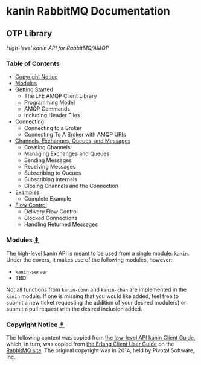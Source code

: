 # kanin RabbitMQ Documentation

## OTP Library

*High-level kanin API for RabbitMQ/AMQP*


### Table of Contents

* [Copyright Notice](#copyright-notice-)
* [Modules](#supported-modules-)
* [Getting Started](getting-started.md)
  * The LFE AMQP Client Library
  * Programming Model
  * AMQP Commands
  * Including Header Files
* [Connecting](connecting.md)
  * Connecting to a Broker
  * Connecting To A Broker with AMQP URIs
* [Channels, Exchanges, Queues, and Messages](working-with.md)
  * Creating Channels
  * Managing Exchanges and Queues
  * Sending Messages
  * Receiving Messages
  * Subscribing to Queues
  * Subscribing Internals
  * Closing Channels and the Connection
* [Examples](examples.md)
  * Complete Example
* [Flow Control](flow-control.md)
  * Delivery Flow Control
  * Blocked Connections
  * Handling Returned Messages


### Modules [&#x219F;](#table-of-contents)

The high-level kanin API is meant to be used from a single module: `kanin`.
Under the covers, it makes use of the following modules, however:
 * `kanin-server`
 * TBD

Not all functions from `kanin-conn` and `kanin-chan` are implemented in the
`kanin` module. If one is missing that you would like added, feel free to
submit a new ticket requesting the addition of your desired module(s) or
submit a pull request with the desired inclusion added.


### Copyright Notice [&#x219F;](#table-of-contents)

The following content was copied from
[the low-level API kanin Client Guide](../wrapper/index.md),
which, in turn, was copied from
[the Erlang Client User Guide](https://www.rabbitmq.com/erlang-client-user-guide.html)
on the [RabbitMQ site](https://www.rabbitmq.com/).
The original copyright was in 2014, held by Pivotal Software, Inc.
